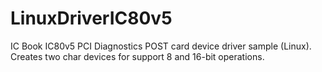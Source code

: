 # LinuxDriverIC80v5

IC Book IC80v5 PCI Diagnostics POST card device driver sample (Linux). 
Creates two char devices for support 8 and 16-bit operations.









